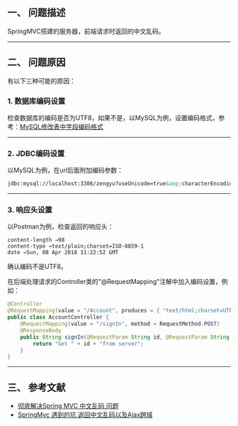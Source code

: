 ## 一、 问题描述

SpringMVC搭建的服务器，前端请求时返回的中文乱码。

---
## 二、 问题原因

有以下三种可能的原因：

### 1. 数据库编码设置

检查数据库的编码是否为UTF8，如果不是，以MySQL为例，设置编码格式，参考：[MySQL修改表中字段编码格式](https://universezy.github.io/universezy/dist/index.html#/blog/display?id=ModifyCharsetOnMySQL)

---
### 2. JDBC编码设置

以MySQL为例，在url后面附加编码参数：
```xml
jdbc:mysql://localhost:3306/zengyu?useUnicode=true&amp;characterEncoding=UTF-8
```

---
### 3. 响应头设置

以Postman为例，检查返回的响应头：
```
content-length →98
content-type →text/plain;charset=ISO-8859-1
date →Sun, 08 Apr 2018 11:22:52 GMT
```
确认编码不是UTF8。

在后端处理请求的Controller类的"@RequestMapping"注解中加入编码设置，例如：
```java
@Controller
@RequestMapping(value = "/Account", produces = { "text/html;charset=UTF-8;", "application/json;charset=UTF-8;" })
public class AccountController {
	@RequestMapping(value = "/signIn", method = RequestMethod.POST)
	@ResponseBody
	public String signIn(@RequestParam String id, @RequestParam String password) {
		return "Get " + id + "from server";
	}
}
```

---
## 三、 参考文献

- [彻底解决Spring MVC 中文乱码 问题 ](https://blog.csdn.net/kalision/article/details/46441081/)
- [SpringMvc 遇到的坑,返回中文乱码以及Ajax跨域](https://blog.csdn.net/u010979495/article/details/50610856)